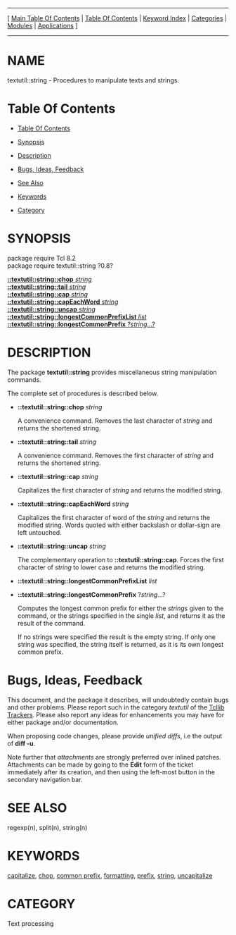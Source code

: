 
[//000000001]: # (textutil::string \- Text and string utilities, macro processing)
[//000000002]: # (Generated from file 'textutil\_string\.man' by tcllib/doctools with format 'markdown')
[//000000003]: # (textutil::string\(n\) 0\.8 tcllib "Text and string utilities, macro processing")

<hr> [ <a href="../../../../toc.md">Main Table Of Contents</a> &#124; <a
href="../../../toc.md">Table Of Contents</a> &#124; <a
href="../../../../index.md">Keyword Index</a> &#124; <a
href="../../../../toc0.md">Categories</a> &#124; <a
href="../../../../toc1.md">Modules</a> &#124; <a
href="../../../../toc2.md">Applications</a> ] <hr>

# NAME

textutil::string \- Procedures to manipulate texts and strings\.

# <a name='toc'></a>Table Of Contents

  - [Table Of Contents](#toc)

  - [Synopsis](#synopsis)

  - [Description](#section1)

  - [Bugs, Ideas, Feedback](#section2)

  - [See Also](#seealso)

  - [Keywords](#keywords)

  - [Category](#category)

# <a name='synopsis'></a>SYNOPSIS

package require Tcl 8\.2  
package require textutil::string ?0\.8?  

[__::textutil::string::chop__ *string*](#1)  
[__::textutil::string::tail__ *string*](#2)  
[__::textutil::string::cap__ *string*](#3)  
[__::textutil::string::capEachWord__ *string*](#4)  
[__::textutil::string::uncap__ *string*](#5)  
[__::textutil::string::longestCommonPrefixList__ *list*](#6)  
[__::textutil::string::longestCommonPrefix__ ?*string*\.\.\.?](#7)  

# <a name='description'></a>DESCRIPTION

The package __textutil::string__ provides miscellaneous string manipulation
commands\.

The complete set of procedures is described below\.

  - <a name='1'></a>__::textutil::string::chop__ *string*

    A convenience command\. Removes the last character of *string* and returns
    the shortened string\.

  - <a name='2'></a>__::textutil::string::tail__ *string*

    A convenience command\. Removes the first character of *string* and returns
    the shortened string\.

  - <a name='3'></a>__::textutil::string::cap__ *string*

    Capitalizes the first character of *string* and returns the modified
    string\.

  - <a name='4'></a>__::textutil::string::capEachWord__ *string*

    Capitalizes the first character of word of the *string* and returns the
    modified string\. Words quoted with either backslash or dollar\-sign are left
    untouched\.

  - <a name='5'></a>__::textutil::string::uncap__ *string*

    The complementary operation to __::textutil::string::cap__\. Forces the
    first character of *string* to lower case and returns the modified string\.

  - <a name='6'></a>__::textutil::string::longestCommonPrefixList__ *list*

  - <a name='7'></a>__::textutil::string::longestCommonPrefix__ ?*string*\.\.\.?

    Computes the longest common prefix for either the *string*s given to the
    command, or the strings specified in the single *list*, and returns it as
    the result of the command\.

    If no strings were specified the result is the empty string\. If only one
    string was specified, the string itself is returned, as it is its own
    longest common prefix\.

# <a name='section2'></a>Bugs, Ideas, Feedback

This document, and the package it describes, will undoubtedly contain bugs and
other problems\. Please report such in the category *textutil* of the [Tcllib
Trackers](http://core\.tcl\.tk/tcllib/reportlist)\. Please also report any ideas
for enhancements you may have for either package and/or documentation\.

When proposing code changes, please provide *unified diffs*, i\.e the output of
__diff \-u__\.

Note further that *attachments* are strongly preferred over inlined patches\.
Attachments can be made by going to the __Edit__ form of the ticket
immediately after its creation, and then using the left\-most button in the
secondary navigation bar\.

# <a name='seealso'></a>SEE ALSO

regexp\(n\), split\(n\), string\(n\)

# <a name='keywords'></a>KEYWORDS

[capitalize](\.\./\.\./\.\./\.\./index\.md\#capitalize),
[chop](\.\./\.\./\.\./\.\./index\.md\#chop), [common
prefix](\.\./\.\./\.\./\.\./index\.md\#common\_prefix),
[formatting](\.\./\.\./\.\./\.\./index\.md\#formatting),
[prefix](\.\./\.\./\.\./\.\./index\.md\#prefix),
[string](\.\./\.\./\.\./\.\./index\.md\#string),
[uncapitalize](\.\./\.\./\.\./\.\./index\.md\#uncapitalize)

# <a name='category'></a>CATEGORY

Text processing
